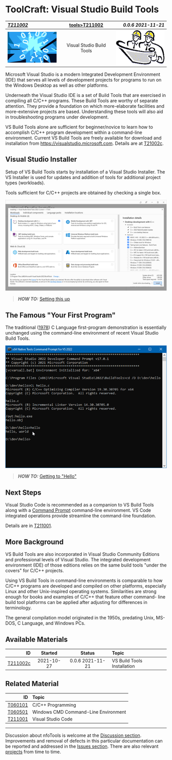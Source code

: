 <!-- index.md 0.0.6                 UTF-8                          2021-11-26
     ----1----|----2----|----3----|----4----|----5----|----6----|----7----|--*

                      VISUAL STUDIO BUILD TOOLS
     -->

# ToolCraft: Visual Studio Build Tools

| ***[T211002](.)*** | [tools](../)[>T211002](.) | ***0.0.6 2021-11-21*** |
| :--                |       :-:          | --: |
| ![nfotools](../../images/nfoWorks-2014-06-02-1702-LogoSmall.png) | Visual Studio Build Tools | ![Hard Hat Area](../../images/hardhat-logo.gif) |

Microsoft Visual Studio is a modern Integrated Development Environment (IDE)
that serves all levels of development projects for programs to run on the
Windows Desktop as well as other platforms.

Underneath the Visual Studio IDE is a set of Build Tools that are exercised
in compiling all C/C++ programs.  These Build Tools are worthy of separate
attention.  They provide a foundation on which more-elaborate facilities and
more-extensive projects are based.  Understanding these tools will also aid in
troubleshooting programs under development.

VS Build Tools alone are sufficient for beginner/novice to learn how to
accomplish C/C++ program development within a command-line environment.
Current VS Build Tools are freely available for download and installation from
<https://visualstudio.microsoft.com>.  Details are at [T21002c](T211002c).

## Visual Studio Installer

Setup of VS Build Tools starts by installation of a Visual Studio
Installer.  The VS Installer is used for updates and addition of
tools for additional project types (workloads).

Tools sufficient for C/C++ projects are obtained by checking a single box.

![VS Installer Workload Setup](T211002c/VSBuildTools-2021-11-08-0826-Installer.png)

> ***HOW TO:*** [Setting this up](T211002c)

## The Famous "Your First Program"

The traditional
([1978](../T060101/T060101b.html#kernighan-brian-w-ritchie-dennis-m-1988-the-c-programming-language))
C Language first-program demonstration is essentially
unchanged using the command-line environment of recent Visual Studio
Build Tools.

![Hello World](T211002-HelloWorld.png)

> ***HOW TO:*** [Getting to "Hello"](../T060101/T060101c)

## Next Steps

Visual Studio Code is recommended as a companion to VS Build Tools along
with a [Command Prompt](..\T060501) command-line environment.  VS Code integrated operations provide streamline the command-line foundation.

 Details are in [T211001](..\T211001).

## More Background

VS Build Tools are also incorporated in Visual Studio Community
Editions and professional levels of Visual Studio.  The integrated
development environment (IDE) of those editions relies on the same build
tools "under the covers" for C/C++ projects.

Using VS Build Tools in command-line environments is comparable to how
C/C++ programs are developed and compiled on other platforms, especially
Linux and other Unix-inspired operating systems.  Similarities are
strong enough for books and examples of C/C++ that feature other command-
line build tool platforms can be applied after adjusting for
differences in terminology.

The general compilation model originated in the 1950s,
predating Unix, MS-DOS, C Language, and Windows PCs.

## Available Materials

| **ID** | **Started** | **Status** | **Topic** |
|   --:   |   :-:   |  :-:   |  :--  |
| [T211002c](T211002c/) | 2021-10-27 | 0.0.6 2021-11-21 | VS Build Tools Installation |

## Related Material

| **ID** | **Topic** |
|  --:   |  :--  |
| [T060101](..\T060101) | C/C++ Programming |
| [T060501](..\T060501) | Windows CMD Command-Line Environment |
| [T211001](..\T211001) | Visual Studio Code |

----

Discussion about nfoTools is welcome at the
[Discussion section](https://github.com/orcmid/nfoTools/discussions).
Improvements and removal of defects in this particular documentation can be
reported and addressed in the
[Issues section](https://github.com/orcmid/nfoTools/issues).  There are also
relevant [projects](https://github.com/orcmid/nfoTools/projects) from time to
time.

<!-- ----1----|----2----|----3----|----4----|----5----|----6----|----7----|--*

     0.0.6 2021-11-26T03:47Z Lining up for Getting to "Hello."
     0.0.5 2021-1l-21T21:13Z User Friendlier, Complete First Draft
     0.0.4 2021-11-20T01:03Z Close to complete
     0.0.3 2021-11-19T23:44Z Repair and touch-up
     0.0.2 2021-11-19T18:08Z Full Draft text
     0.0.1 2021-10-30T15:56Z Touch up dates
     0.0.0 2021-10-27T20:18Z Clone from T211001/index.md for boilerplate

               *** end of docs/tools/T211002/index.md ***
     -->
